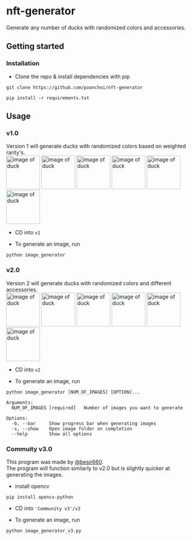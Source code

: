 # nft-generator
Generate any number of ducks with randomized colors and accessories.

## Getting started

### Installation
- Clone the repo & install dependencies with pip
```
git clone https://github.com/poonchoi/nft-generator
```
```
pip install -r requirements.txt
```

## Usage

<!-- <details>
<summary>v1.0</summary>
Version 1 will generate ducks with randomized colors based on weighted rarity's.<br>
In my opinion the images that are generated don't look as good as v2 but make sure to check out both versions!<br>

<img src="https://i.ibb.co/WzWzLyp/duck-74.png" width=90 height=90 alt="image of duck">
<img src="https://i.ibb.co/mtmD7Kx/duck-70.png" width=90 height=90 alt="image of duck">
<img src="https://i.ibb.co/TgPC1FF/duck-77.png" width=90 height=90 alt="image of duck">
<img src="https://i.ibb.co/9Gf9GWF/duck-62.png" width=90 height=90 alt="image of duck">
 
- cd into <code>v1</code><br>
 
- Run <code>image_generator.py</code><br>
<pre>
python image_generator.py
</pre>
- The generated images will appear in the  <code>Images</code> folder<br>
</details>

<details>
<summary>v2.0</summary>
Version 2 will generate ducks with randomized colors and different accessories.<br>
 
<img src="https://i.ibb.co/5r414Zc/duck-3.png" width=90 height=90 alt="image of duck">
<img src="https://i.ibb.co/L9YQyxc/duck-21.png" width=90 height=90 alt="image of duck">
<img src="https://i.ibb.co/4894P0q/duck-17.png" width=90 height=90 alt="image of duck">
<img src="https://i.ibb.co/b1YmZr2/duck-18.png" width=90 height=90 alt="image of duck">
 
 
- cd into <code>v2</code><br>
 
- Run <code>image_generator_v2.py</code><br>
<pre>
python main.py [NUM_OF_IMAGES]
</pre>
- The generated images will appear in the  <code>Images</code> folder
</details> -->
### v1.0
Version 1 will generate ducks with randomized colors based on weighted rarity's.
<br><img src="https://i.ibb.co/WzWzLyp/duck-74.png" width=90 height=90 alt="image of duck">
<img src="https://i.ibb.co/mtmD7Kx/duck-70.png" width=90 height=90 alt="image of duck">
<img src="https://i.ibb.co/TgPC1FF/duck-77.png" width=90 height=90 alt="image of duck">
<img src="https://i.ibb.co/9Gf9GWF/duck-62.png" width=90 height=90 alt="image of duck">
<img src="https://i.ibb.co/frD40h8/duck-26.png" width=90 height=90 alt="image of duck">
<img src="https://i.ibb.co/CtMg6JH/duck-90.png" width=90 height=90 alt="image of duck"><br>

- CD into `v1`

- To generate an image, run
```
python image_generator
```

### v2.0
Version 2 will generate ducks with randomized colors and different accessories.
<br><img src="https://i.ibb.co/5r414Zc/duck-3.png" width=90 height=90 alt="image of duck">
<img src="https://i.ibb.co/L9YQyxc/duck-21.png" width=90 height=90 alt="image of duck">
<img src="https://i.ibb.co/4894P0q/duck-17.png" width=90 height=90 alt="image of duck">
<img src="https://i.ibb.co/b1YmZr2/duck-18.png" width=90 height=90 alt="image of duck">
<img src="https://i.ibb.co/7yrm1GL/duck-92.png" width=90 height=90 alt="image of duck">
<img src="https://i.ibb.co/D5wKYmG/duck-109.png" width=90 height=90 alt="image of duck"><br>

- CD into `v2`

- To generate an image, run
```
python image_generator [NUM_OF_IMAGES] [OPTION]...
```
```
Arguments:
  NUM_OF_IMAGES [required]   Number of images you want to generate
 
Options:
  -b, --bar     Show progress bar when generating images
  -s, --show    Open image folder on completion
  --help        Show all options
```
### Commuity v3.0
This program was made by <a href="https://github.com/besir660">@besir660</a>.<br>
The program will function similarly to v2.0 but is slightly quicker at generating the images.

- install opencv
```
pip install opencv-python
```
- CD into `'Community v3'/v3`

- To generate an image, run
```
python image_generator_v3.py
```

